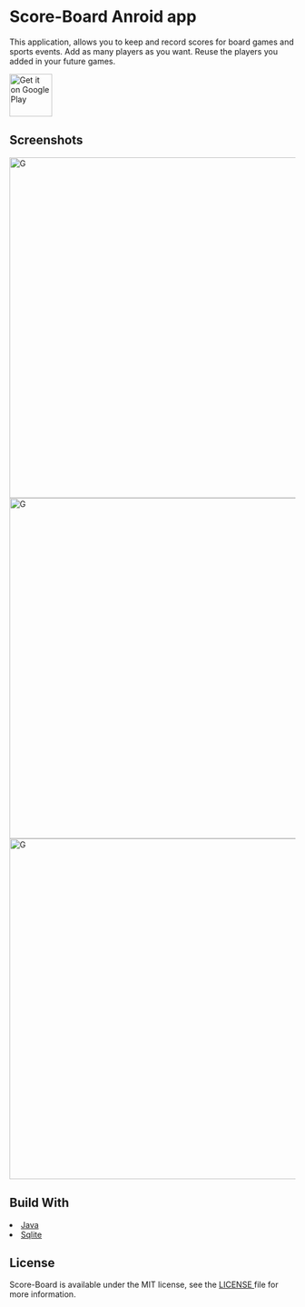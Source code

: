 # Score-Board Anroid app

This application, allows you to keep and record scores for board games and sports events. Add as many players as you want. Reuse the players you added in your future games.

<a href='https://play.google.com/store/apps/details?id=com.lemontimee.scoreboard&pcampaignid=pcampaignidMKT-Other-global-all-co-prtnr-py-PartBadge-Mar2515-1'><img alt='Get it on Google Play' src='https://play.google.com/intl/en_us/badges/static/images/badges/en_badge_web_generic.png' height="75"/></a>

## Screenshots

<a href='https://user-images.githubusercontent.com/72441278/95848445-bf22a780-0d56-11eb-8ceb-a01863bb358c.png'><img alt='G' src='https://user-images.githubusercontent.com/72441278/95848445-bf22a780-0d56-11eb-8ceb-a01863bb358c.png' height="600"/></a>
<a href='https://user-images.githubusercontent.com/72441278/95848568-e1b4c080-0d56-11eb-99fc-b5c40eb5bedb.png'><img alt='G' src='https://user-images.githubusercontent.com/72441278/95848568-e1b4c080-0d56-11eb-99fc-b5c40eb5bedb.png' height="600"/></a>
<a href='https://user-images.githubusercontent.com/72441278/95852871-2c393b80-0d5d-11eb-87c9-b8234c60055f.png'><img alt='G' src='https://user-images.githubusercontent.com/72441278/95852871-2c393b80-0d5d-11eb-87c9-b8234c60055f.png' height="600"/></a>


## Build With

<li> <a href="https://www.java.com/en/"> Java </a> </li>
<li> <a href="https://www.sqlite.org/index.html"> Sqlite </a> </li>
 
## License

Score-Board is available under the MIT license, see the <a href="https://github.com/LemonTimee/Score-Board/blob/main/LICENSE"> LICENSE </a> file for more information.


